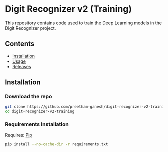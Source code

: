 # Digit Recognizer v2 (Training)

This repository contains code used to train the Deep Learning models in the Digit Recognizer project.

## Contents

- [Installation](https://github.com/preetham-ganesh/digit-recognizer-v2-training#installation)
- [Usage](https://github.com/preetham-ganesh/digit-recognizer-v2-training#usage)
- [Releases](https://github.com/preetham-ganesh/digit-recognizer-v2-training#releases)

## Installation

### Download the repo

```bash
git clone https://github.com/preetham-ganesh/digit-recognizer-v2-training
cd digit-recognizer-v2-training
```

### Requirements Installation

Requires: [Pip](https://pypi.org/project/pip/)

```bash
pip install --no-cache-dir -r requirements.txt
```
